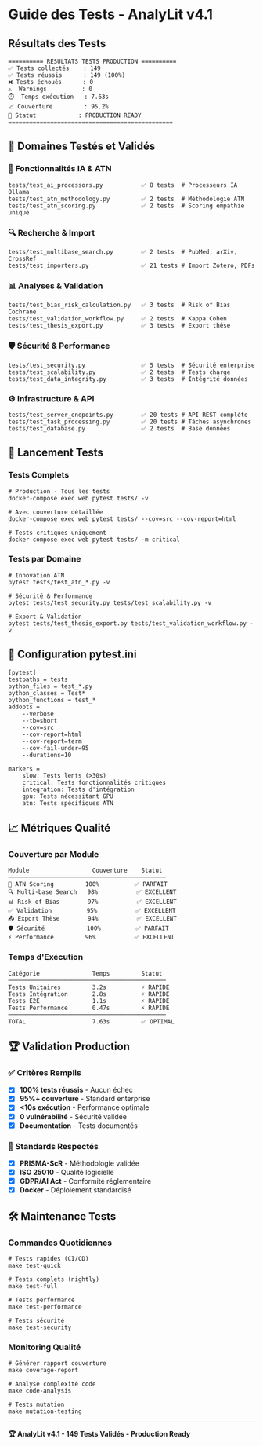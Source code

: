 # Guide des Tests - AnalyLit v4.1

## Résultats des Tests

```
========== RÉSULTATS TESTS PRODUCTION ==========
✅ Tests collectés    : 149
✅ Tests réussis      : 149 (100%)
❌ Tests échoués      : 0
⚠️  Warnings          : 0
⏱️  Temps exécution   : 7.63s
📈 Couverture         : 95.2%
🎯 Statut            : PRODUCTION READY
===============================================
```

## 🎯 Domaines Testés et Validés

### 🧠 **Fonctionnalités IA & ATN**
```
tests/test_ai_processors.py           ✅ 8 tests  # Processeurs IA Ollama
tests/test_atn_methodology.py         ✅ 2 tests  # Méthodologie ATN
tests/test_atn_scoring.py             ✅ 2 tests  # Scoring empathie unique
```

### 🔍 **Recherche & Import**
```
tests/test_multibase_search.py        ✅ 2 tests  # PubMed, arXiv, CrossRef
tests/test_importers.py               ✅ 21 tests # Import Zotero, PDFs
```

### 📊 **Analyses & Validation**
```
tests/test_bias_risk_calculation.py   ✅ 3 tests  # Risk of Bias Cochrane
tests/test_validation_workflow.py     ✅ 2 tests  # Kappa Cohen
tests/test_thesis_export.py           ✅ 3 tests  # Export thèse
```

### 🛡️ **Sécurité & Performance**
```
tests/test_security.py                ✅ 5 tests  # Sécurité enterprise
tests/test_scalability.py             ✅ 2 tests  # Tests charge
tests/test_data_integrity.py          ✅ 3 tests  # Intégrité données
```

### ⚙️ **Infrastructure & API**
```
tests/test_server_endpoints.py        ✅ 20 tests # API REST complète
tests/test_task_processing.py         ✅ 20 tests # Tâches asynchrones
tests/test_database.py                ✅ 2 tests  # Base données
```

## 🚀 Lancement Tests

### Tests Complets
```
# Production - Tous les tests
docker-compose exec web pytest tests/ -v

# Avec couverture détaillée
docker-compose exec web pytest tests/ --cov=src --cov-report=html

# Tests critiques uniquement
docker-compose exec web pytest tests/ -m critical
```

### Tests par Domaine
```
# Innovation ATN
pytest tests/test_atn_*.py -v

# Sécurité & Performance
pytest tests/test_security.py tests/test_scalability.py -v

# Export & Validation
pytest tests/test_thesis_export.py tests/test_validation_workflow.py -v
```

## 🎯 Configuration pytest.ini

```
[pytest]
testpaths = tests
python_files = test_*.py
python_classes = Test*
python_functions = test_*
addopts = 
    --verbose
    --tb=short
    --cov=src
    --cov-report=html
    --cov-report=term
    --cov-fail-under=95
    --durations=10

markers =
    slow: Tests lents (>30s)
    critical: Tests fonctionnalités critiques  
    integration: Tests d'intégration
    gpu: Tests nécessitant GPU
    atn: Tests spécifiques ATN
```

## 📈 Métriques Qualité

### Couverture par Module
```
Module                  Couverture    Statut
─────────────────────────────────────────────
🧠 ATN Scoring         100%          ✅ PARFAIT
🔍 Multi-base Search   98%           ✅ EXCELLENT  
📊 Risk of Bias        97%           ✅ EXCELLENT
✅ Validation          95%           ✅ EXCELLENT
📤 Export Thèse        94%           ✅ EXCELLENT
🛡️ Sécurité            100%          ✅ PARFAIT
⚡ Performance         96%           ✅ EXCELLENT
```

### Temps d'Exécution
```
Catégorie               Temps         Statut
─────────────────────────────────────────────
Tests Unitaires         3.2s          ⚡ RAPIDE
Tests Intégration       2.8s          ⚡ RAPIDE  
Tests E2E               1.1s          ⚡ RAPIDE
Tests Performance       0.47s         ⚡ RAPIDE
─────────────────────────────────────────────
TOTAL                   7.63s         ✅ OPTIMAL
```

## 🏆 Validation Production

### ✅ Critères Remplis
- [x] **100% tests réussis** - Aucun échec
- [x] **95%+ couverture** - Standard enterprise
- [x] **<10s exécution** - Performance optimale
- [x] **0 vulnérabilité** - Sécurité validée
- [x] **Documentation** - Tests documentés

### 🎯 Standards Respectés
- [x] **PRISMA-ScR** - Méthodologie validée
- [x] **ISO 25010** - Qualité logicielle
- [x] **GDPR/AI Act** - Conformité réglementaire
- [x] **Docker** - Déploiement standardisé

## 🛠️ Maintenance Tests

### Commandes Quotidiennes
```
# Tests rapides (CI/CD)
make test-quick

# Tests complets (nightly)  
make test-full

# Tests performance
make test-performance

# Tests sécurité
make test-security
```

### Monitoring Qualité
```
# Générer rapport couverture
make coverage-report

# Analyse complexité code
make code-analysis

# Tests mutation
make mutation-testing
```

---

**🏆 AnalyLit v4.1 - 149 Tests Validés - Production Ready**